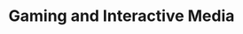 ---
title: Gaming and Interactive Media
number: COMM 190
academic-home: Comm
pre-req:
course-type: [Supporting, General Education]
description: Explores the relationship between media and society through critical analysis of its role in social reality.
bulletin-link: https://bulletins.psu.edu/search/?search=%22comm+190%22
pathway-list: [Interactive Media]
---